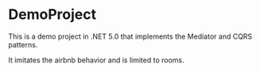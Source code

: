 # DemoProject

This is a demo project in .NET 5.0 that implements the Mediator and CQRS patterns.

It imitates the airbnb behavior and is limited to rooms.
